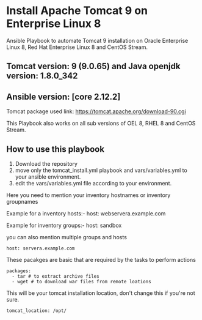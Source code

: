 # Install Apache Tomcat 9 on Enterprise Linux 8

Ansible Playbook to automate Tomcat 9 installation on Oracle Enterprise Linux 8, Red Hat Enterprise Linux 8 and CentOS Stream.

## Tomcat version: 9 (9.0.65) and Java openjdk version: 1.8.0_342
## Ansible version: [core 2.12.2]

Tomcat package used link: https://tomcat.apache.org/download-90.cgi

This Playbook also works on all sub versions of OEL 8, RHEL 8 and CentOS Stream.

## How to use this playbook
1. Download the repository
2. move only the tomcat_install.yml playbook and vars/variables.yml to your ansible environment.
3. edit the vars/variables.yml file according to your environment.

  Here you need to mention your inventory hostnames or inventory groupnames
  
  Example for a inventory hosts:- host: webservera.example.com
  
  Example for inventory groups:- host: sandbox
  
  you can also mention multiple groups and hosts
   
    host: servera.example.com
    
  These pacakges are basic that are required by the tasks to perform actions
   
    packages:
      - tar # to extract archive files
      - wget # to download war files from remote loations
      
   This will be your tomcat installation location, don't change this if you're not sure.
   
    tomcat_location: /opt/
